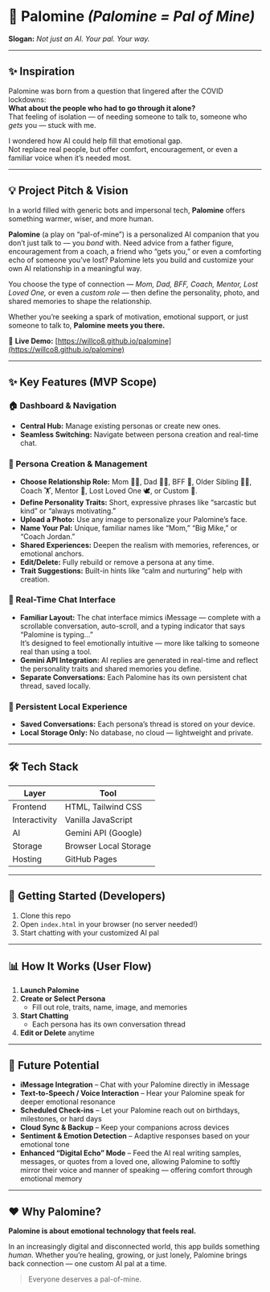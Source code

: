 # 🤖 **Palomine *(Palomine = Pal of Mine)***

**Slogan:** *Not just an AI. Your pal. Your way.*

---

## ✨ Inspiration

Palomine was born from a question that lingered after the COVID lockdowns:  
**What about the people who had to go through it alone?**  
That feeling of isolation — of needing someone to talk to, someone who *gets* you — stuck with me.  

I wondered how AI could help fill that emotional gap.  
Not replace real people, but offer comfort, encouragement, or even a familiar voice when it’s needed most.

---

## 💡 Project Pitch & Vision

In a world filled with generic bots and impersonal tech, **Palomine** offers something warmer, wiser, and more human.

**Palomine** (a play on “pal-of-mine”) is a personalized AI companion that you don’t just talk to — you *bond* with. Need advice from a father figure, encouragement from a coach, a friend who “gets you,” or even a comforting echo of someone you’ve lost? Palomine lets you build and customize your own AI relationship in a meaningful way.

You choose the type of connection — *Mom, Dad, BFF, Coach, Mentor, Lost Loved One,* or even a *custom role* — then define the personality, photo, and shared memories to shape the relationship.

Whether you’re seeking a spark of motivation, emotional support, or just someone to talk to, **Palomine meets you there.**

🔗 **Live Demo:** [https://willco8.github.io/palomine](https://willco8.github.io/palomine)

---

## ✨ Key Features (MVP Scope)

### 🏠 Dashboard & Navigation
- **Central Hub:** Manage existing personas or create new ones.
- **Seamless Switching:** Navigate between persona creation and real-time chat.

### 🧠 Persona Creation & Management
- **Choose Relationship Role:** Mom 👩‍🦿, Dad 👨‍🦿, BFF 👯, Older Sibling 🧑‍🦑, Coach 🏋️, Mentor 🧠, Lost Loved One 🕊️, or Custom 🎨.
- **Define Personality Traits:** Short, expressive phrases like “sarcastic but kind” or “always motivating.”
- **Upload a Photo:** Use any image to personalize your Palomine’s face.
- **Name Your Pal:** Unique, familiar names like “Mom,” “Big Mike,” or “Coach Jordan.”
- **Shared Experiences:** Deepen the realism with memories, references, or emotional anchors.
- **Edit/Delete:** Fully rebuild or remove a persona at any time.
- **Trait Suggestions:** Built-in hints like “calm and nurturing” help with creation.

### 💬 Real-Time Chat Interface
- **Familiar Layout:** The chat interface mimics iMessage — complete with a scrollable conversation, auto-scroll, and a typing indicator that says “Palomine is typing…”  
  It’s designed to feel emotionally intuitive — more like talking to someone real than using a tool.
- **Gemini API Integration:** AI replies are generated in real-time and reflect the personality traits and shared memories you define.
- **Separate Conversations:** Each Palomine has its own persistent chat thread, saved locally.

### 🔐 Persistent Local Experience
- **Saved Conversations:** Each persona’s thread is stored on your device.
- **Local Storage Only:** No database, no cloud — lightweight and private.

---

## 🛠️ Tech Stack

| Layer         | Tool                  |
| ------------- | --------------------- |
| Frontend      | HTML, Tailwind CSS    |
| Interactivity | Vanilla JavaScript    |
| AI            | Gemini API (Google)   |
| Storage       | Browser Local Storage |
| Hosting       | GitHub Pages          |

---

## 🚀 Getting Started (Developers)

1. Clone this repo  
2. Open `index.html` in your browser (no server needed!)  
3. Start chatting with your customized AI pal  

---

## 📊 How It Works (User Flow)

1. **Launch Palomine**
2. **Create or Select Persona**
   - Fill out role, traits, name, image, and memories
3. **Start Chatting**
   - Each persona has its own conversation thread
4. **Edit or Delete** anytime

---

## 🔮 Future Potential

- **iMessage Integration** – Chat with your Palomine directly in iMessage  
- **Text-to-Speech / Voice Interaction** – Hear your Palomine speak for deeper emotional resonance  
- **Scheduled Check-ins** – Let your Palomine reach out on birthdays, milestones, or hard days  
- **Cloud Sync & Backup** – Keep your companions across devices  
- **Sentiment & Emotion Detection** – Adaptive responses based on your emotional tone  
- **Enhanced “Digital Echo” Mode** – Feed the AI real writing samples, messages, or quotes from a loved one, allowing Palomine to softly mirror their voice and manner of speaking — offering comfort through emotional memory  

---

## ❤️ Why Palomine?

**Palomine is about emotional technology that feels real.**

In an increasingly digital and disconnected world, this app builds something *human*. Whether you’re healing, growing, or just lonely, Palomine brings back connection — one custom AI pal at a time.

> Everyone deserves a pal-of-mine.
